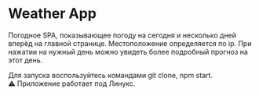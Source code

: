 # Weather App

Погодное SPA, показывающее погоду на сегодня и несколько дней вперёд на главной странице. Местоположение определяется по ip.
При нажатии на нужный день можно увидеть более подробный прогноз на этот день.

Для запуска воспользуйтесь командами git clone, npm start.  
:warning: Приложение работает под Линукс.
